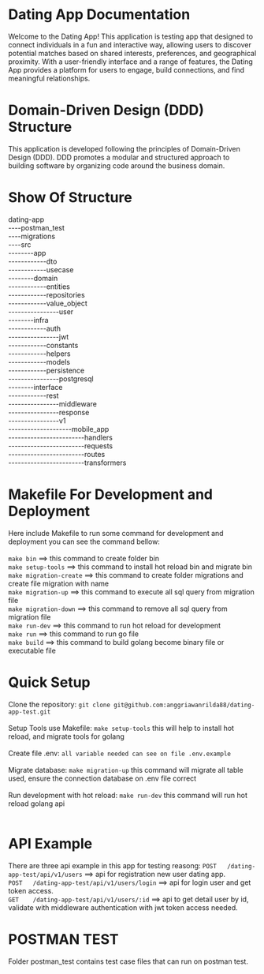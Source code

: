 # Dating App Documentation
Welcome to the Dating App! This application is testing app that designed to connect individuals in a fun and interactive way, allowing users to discover potential matches based on shared interests, preferences, and geographical proximity. With a user-friendly interface and a range of features, the Dating App provides a platform for users to engage, build connections, and find meaningful relationships.

# Domain-Driven Design (DDD) Structure
This application is developed following the principles of Domain-Driven Design (DDD). DDD promotes a modular and structured approach to building software by organizing code around the business domain.

# Show Of Structure

dating-app <br />
----postman_test <br />
----migrations <br />
----src <br />
--------app <br />
------------dto <br />
------------usecase <br />
--------domain <br />
------------entities <br />
------------repositories <br />
------------value_object <br />
----------------user <br />
--------infra <br />
------------auth <br />
----------------jwt <br />
------------constants <br />
------------helpers <br />
------------models <br />
------------persistence <br />
----------------postgresql <br />
--------interface <br />
------------rest <br />
----------------middleware <br />
----------------response <br />
----------------v1 <br />
--------------------mobile_app <br />
------------------------handlers <br />
------------------------requests <br />
------------------------routes <br />
------------------------transformers <br />

# Makefile For Development and Deployment
Here include Makefile to run some command for development and deployment you can see the command bellow:<br /><br />
`make bin` ==> this command to create folder bin <br />
`make setup-tools` ==> this command to install hot reload bin and migrate bin <br />
`make migration-create` ==> this command to create folder migrations and create file migration with name <br />
`make migration-up` ==> this command to execute all sql query from migration file <br />
`make migration-down` ==> this command to remove all sql query from migration file <br />
`make run-dev` ==> this command to run hot reload for development <br />
`make run` ==>  this command to run go file<br />
`make build` ==>  this command to build golang become binary file or executable file<br />


# Quick Setup
Clone the repository: `git clone git@github.com:anggriawanrilda88/dating-app-test.git` <br /><br />
Setup Tools use Makefile: `make setup-tools` this will help to install hot reload, and migrate tools for golang<br /><br />
Create file .env: `all variable needed can see on file .env.example`<br /><br />
Migrate database: `make migration-up` this command will migrate all table used, ensure the connection database on .env file correct<br /><br />
Run development with hot reload: `make run-dev` this command will run hot reload golang api<br /><br />


# API Example
There are three api example in this app for testing reasong:
`POST   /dating-app-test/api/v1/users`          ==> api for registration new user dating app.<br />
`POST   /dating-app-test/api/v1/users/login`    ==> api for login user and get token access.<br />
`GET    /dating-app-test/api/v1/users/:id`      ==> api to get detail user by id, validate with middleware authentication with jwt token access needed.<br />

# POSTMAN TEST
Folder postman_test contains test case files that can run on postman test.